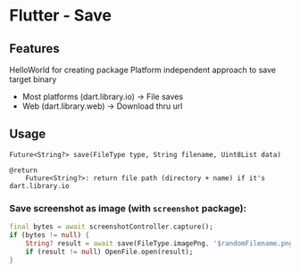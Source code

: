 # Flutter - Save

## Features

HelloWorld for creating package
Platform independent approach to save target binary
- Most platforms (dart.library.io) -> File saves
- Web (dart.library.web) -> Download thru url


## Usage

```
Future<String?> save(FileType type, String filename, Uint8List data)

@return
    Future<String?>: return file path (directory + name) if it's dart.library.io
```

### Save screenshot as image (with `screenshot` package):

```dart
final bytes = await screenshotController.capture();
if (bytes != null) {
    String? result = await save(FileType.imagePng, '$randomFilename.png', bytes);
    if (result != null) OpenFile.open(result);
}
```
